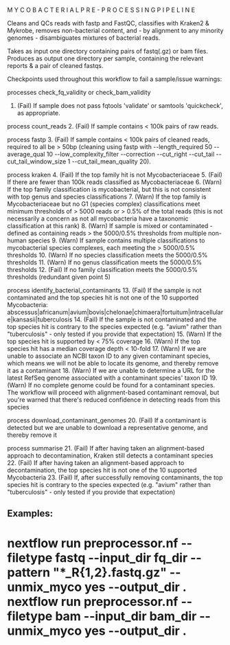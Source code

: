 M Y C O B A C T E R I A L  P R E - P R O C E S S I N G   P I P E L I N E
  
Cleans and QCs reads with fastp and FastQC, classifies with Kraken2 & Mykrobe, removes non-bacterial content, and - by alignment to any minority genomes - disambiguates mixtures of bacterial reads.

Takes as input one directory containing pairs of fastq(.gz) or bam files.
Produces as output one directory per sample, containing the relevant reports & a pair of cleaned fastqs.

Checkpoints used throughout this workflow to fail a sample/issue warnings:
 
 processes check_fq_validity or check_bam_validity
 1. (Fail) If sample does not pass fqtools 'validate' or samtools 'quickcheck', as appropriate.
 
 process count_reads
 2. (Fail) If sample contains < 100k pairs of raw reads.
 
 process fastp
 3. (Fail) If sample contains < 100k pairs of cleaned reads, required to all be > 50bp (cleaning using fastp with --length_required 50 --average_qual 10 --low_complexity_filter --correction --cut_right --cut_tail --cut_tail_window_size 1 --cut_tail_mean_quality 20).

 process kraken
 4. (Fail) If the top family hit is not Mycobacteriaceae
 5. (Fail) If there are fewer than 100k reads classified as Mycobacteriaceae 
 6. (Warn) If the top family classification is mycobacterial, but this is not consistent with top genus and species classifications
 7. (Warn) If the top family is Mycobacteriaceae but no G1 (species complex) classifications meet minimum thresholds of > 5000 reads or > 0.5% of the total reads (this is not necessarily a concern as not all mycobacteria have a taxonomic classification at this rank)
 8. (Warn) If sample is mixed or contaminated - defined as containing reads > the 5000/0.5% thresholds from multiple non-human species
 9. (Warn) If sample contains multiple classifications to mycobacterial species complexes, each meeting the > 5000/0.5% thresholds
 10. (Warn) If no species classification meets the 5000/0.5% thresholds
 11. (Warn) If no genus classification meets the 5000/0.5% thresholds
 12. (Fail) If no family classification meets the 5000/0.5% thresholds (redundant given point 5)
 
 process identify_bacterial_contaminants
 13. (Fail) If the sample is not contaminated and the top species hit is not one of the 10 supported Mycobacteria: abscessus|africanum|avium|bovis|chelonae|chimaera|fortuitum|intracellulare|kansasii|tuberculosis
 14. (Fail) If the sample is not contaminated and the top species hit is contrary to the species expected (e.g. "avium" rather than "tuberculosis" - only tested if you provide that expectation)
 15. (Warn) If the top species hit is supported by < 75% coverage
 16. (Warn) If the top species hit has a median coverage depth < 10-fold
 17. (Warn) If we are unable to associate an NCBI taxon ID to any given contaminant species, which means we will not be able to locate its genome, and thereby remove it as a contaminant
 18. (Warn) If we are unable to determine a URL for the latest RefSeq genome associated with a contaminant species' taxon ID
 19. (Warn) If no complete genome could be found for a contaminant species. The workflow will proceed with alignment-based contaminant removal, but you're warned that there's reduced confidence in detecting reads from this species
 
 process download_contaminant_genomes
 20. (Fail) If a contaminant is detected but we are unable to download a representative genome, and thereby remove it
 
 process summarise
 21. (Fail) If after having taken an alignment-based approach to decontamination, Kraken still detects a contaminant species
 22. (Fail) If after having taken an alignment-based approach to decontamination, the top species hit is not one of the 10 supported Mycobacteria
 23. (Fail) If, after successfully removing contaminants, the top species hit is contrary to the species expected (e.g. "avium" rather than "tuberculosis" - only tested if you provide that expectation)


Examples:
------------------------------------------------------------------------
nextflow run preprocessor.nf --filetype fastq --input_dir fq_dir --pattern "*_R{1,2}.fastq.gz" --unmix_myco yes --output_dir .
nextflow run preprocessor.nf --filetype bam --input_dir bam_dir --unmix_myco yes --output_dir .
========================================================================

